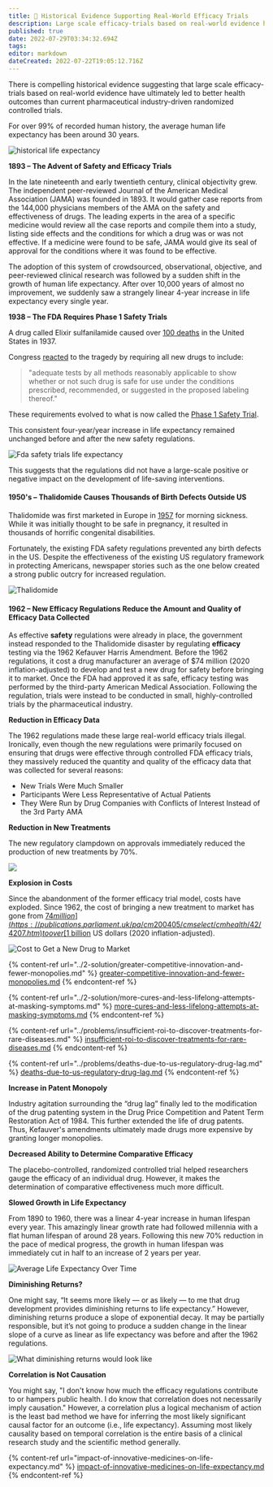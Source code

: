 ```yaml
---
title: 📘 Historical Evidence Supporting Real-World Efficacy Trials
description: Large scale efficacy-trials based on real-world evidence have historically led to better health outcomes than current pharmaceutical industry-driven randomized controlled trials.
published: true
date: 2022-07-29T03:34:32.694Z
tags: 
editor: markdown
dateCreated: 2022-07-22T19:05:12.716Z
---
```


There is compelling historical evidence suggesting that large scale efficacy-trials based on real-world evidence have ultimately led to better health outcomes than current pharmaceutical industry-driven randomized controlled trials.

For over 99% of recorded human history, the average human life expectancy has been around 30 years.

![historical life expectancy](../assets/life-expectancy-historical.jpg)

**1893 – The Advent of Safety and Efficacy Trials**

In the late nineteenth and early twentieth century, clinical objectivity grew. The independent peer-reviewed Journal of the American Medical Association (JAMA) was founded in 1893. It would gather case reports from the 144,000 physicians members of the AMA on the safety and effectiveness of drugs. The leading experts in the area of a specific medicine would review all the case reports and compile them into a study, listing side effects and the conditions for which a drug was or was not effective. If a medicine were found to be safe, JAMA would give its seal of approval for the conditions where it was found to be effective.

The adoption of this system of crowdsourced, observational, objective, and peer-reviewed clinical research was followed by a sudden shift in the growth of human life expectancy. After over 10,000 years of almost no improvement, we suddenly saw a strangely linear 4-year increase in life expectancy every single year.

**1938 – The FDA Requires Phase 1 Safety Trials**

A drug called Elixir sulfanilamide caused over [100 deaths](https://www.fda.gov/files/about%20fda/published/The-Sulfanilamide-Disaster.pdf) in the United States in 1937.

Congress [reacted](https://en.wikipedia.org/wiki/Elixir\_sulfanilamide) to the tragedy by requiring all new drugs to include:

> "adequate tests by all methods reasonably applicable to show whether or not such drug is safe for use under the conditions prescribed, recommended, or suggested in the proposed labeling thereof."

These requirements evolved to what is now called the [Phase 1 Safety Trial](https://en.wikipedia.org/wiki/Phase\_1\_safety\_trial).

This consistent four-year/year increase in life expectancy remained unchanged before and after the new safety regulations.

![Fda safety trials life expectancy](../assets/fda-safety-trials-life-expectancy.png)

This suggests that the regulations did not have a large-scale positive or negative impact on the development of life-saving interventions.

#### **1950**'s – Thalidomide **Causes Thousands of Birth Defects Outside US**

Thalidomide was first marketed in Europe in [1957](https://en.wikipedia.org/wiki/Thalidomide) for morning sickness. While it was initially thought to be safe in pregnancy, it resulted in thousands of horrific congenital disabilities.

Fortunately, the existing FDA safety regulations prevented any birth defects in the US. Despite the effectiveness of the existing US regulatory framework in protecting Americans, newspaper stories such as the one below created a strong public outcry for increased regulation.

![Thalidomide](../assets/thalidomide.jpg)

#### 1962 – New **Efficacy Regulations Reduce the Amount and Quality of Efficacy Data Collected**

As effective **safety** regulations were already in place, the government instead responded to the Thalidomide disaster by regulating **efficacy** testing via the 1962 Kefauver Harris Amendment. Before the 1962 regulations, it cost a drug manufacturer an average of $74 million (2020 inflation-adjusted) to develop and test a new drug for safety before bringing it to market. Once the FDA had approved it as safe, efficacy testing was performed by the third-party American Medical Association. Following the regulation, trials were instead to be conducted in small, highly-controlled trials by the pharmaceutical industry.

**Reduction in Efficacy Data**

The 1962 regulations made these large real-world efficacy trials illegal. Ironically, even though the new regulations were primarily focused on ensuring that drugs were effective through controlled FDA efficacy trials, they massively reduced the quantity and quality of the efficacy data that was collected for several reasons:

* New Trials Were Much Smaller
* Participants Were Less Representative of Actual Patients
* They Were Run by Drug Companies with Conflicts of Interest Instead of the 3rd Party AMA

**Reduction in New Treatments**

The new regulatory clampdown on approvals immediately reduced the production of new treatments by 70%.

![](../assets/new-treatments-per-year-2.png)

**Explosion in Costs**

Since the abandonment of the former efficacy trial model, costs have exploded. Since 1962, the cost of bringing a new treatment to market has gone from [$74 million](https://publications.parliament.uk/pa/cm200405/cmselect/cmhealth/42/4207.htm) to over [$1 billion](https://publications.parliament.uk/pa/cm200405/cmselect/cmhealth/42/4207.htm) US dollars (2020 inflation-adjusted).

![Cost to Get a New Drug to Market](../assets/cost-to-develop-a-new-drug.png)

{% content-ref url="../2-solution/greater-competitive-innovation-and-fewer-monopolies.md" %}
[greater-competitive-innovation-and-fewer-monopolies.md](../2-solution/greater-competitive-innovation-and-fewer-monopolies.md)
{% endcontent-ref %}

{% content-ref url="../2-solution/more-cures-and-less-lifelong-attempts-at-masking-symptoms.md" %}
[more-cures-and-less-lifelong-attempts-at-masking-symptoms.md](../problems/more-cures-and-less-lifelong-attempts-at-masking-symptoms.md)
{% endcontent-ref %}

{% content-ref url="../problems/insufficient-roi-to-discover-treatments-for-rare-diseases.md" %}
[insufficient-roi-to-discover-treatments-for-rare-diseases.md](../problems/insufficient-roi-to-discover-treatments-for-rare-diseases.md)
{% endcontent-ref %}

{% content-ref url="../problems/deaths-due-to-us-regulatory-drug-lag.md" %}
[deaths-due-to-us-regulatory-drug-lag.md](../problems/deaths-due-to-us-regulatory-drug-lag.md)
{% endcontent-ref %}

**Increase in Patent Monopoly**

Industry agitation surrounding the “drug lag” finally led to the modification of the drug patenting system in the Drug Price Competition and Patent Term Restoration Act of 1984. This further extended the life of drug patents. Thus, Kefauver's amendments ultimately made drugs more expensive by granting longer monopolies.

**Decreased Ability to Determine Comparative Efficacy**

The placebo-controlled, randomized controlled trial helped researchers gauge the efficacy of an individual drug. However, it makes the determination of comparative effectiveness much more difficult.

**Slowed Growth in Life Expectancy**

From 1890 to 1960, there was a linear 4-year increase in human lifespan every year. This amazingly linear growth rate had followed millennia with a flat human lifespan of around 28 years. Following this new 70% reduction in the pace of medical progress, the growth in human lifespan was immediately cut in half to an increase of 2 years per year.

![Average Life Expectancy Over Time](../assets/real-world-evidence-in-efficacy-clinical-trials-vs-rcts.png)

**Diminishing Returns?**

One might say, “It seems more likely — or as likely — to me that drug development provides diminishing returns to life expectancy.” However, diminishing returns produce a slope of exponential decay. It may be partially responsible, but it’s not going to produce a sudden change in the linear slope of a curve as linear as life expectancy was before and after the 1962 regulations.

![What diminishing returns would look like](../assets/diminishing-returns.png)

**Correlation is Not Causation**

You might say, "I don't know how much the efficacy regulations contribute to or hampers public health. I do know that correlation does not necessarily imply causation." However, a correlation plus a logical mechanism of action is the least bad method we have for inferring the most likely significant causal factor for an outcome (i.e., life expectancy). Assuming most likely causality based on temporal correlation is the entire basis of a clinical research study and the scientific method generally.

{% content-ref url="impact-of-innovative-medicines-on-life-expectancy.md" %}
[impact-of-innovative-medicines-on-life-expectancy.md](impact-of-innovative-medicines-on-life-expectancy.md)
{% endcontent-ref %}
